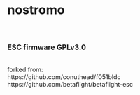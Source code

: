 #  nostromo
<br />

###  ESC firmware GPLv3.0

<br />
forked from: <br />
https://github.com/conuthead/f051bldc <br />
https://github.com/betaflight/betaflight-esc <br />
